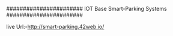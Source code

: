 #######################
IOT Base Smart-Parking Systems
#######################

live Url:-http://smart-parking.42web.io/
